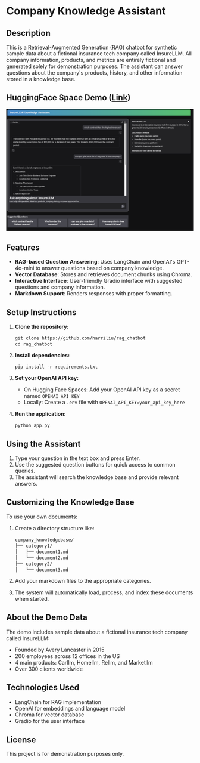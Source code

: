 # Company Knowledge Assistant

## Description

This is a Retrieval-Augmented Generation (RAG) chatbot for synthetic sample data about a fictional insurance tech company called InsureLLM. All company information, products, and metrics are entirely fictional and generated solely for demonstration purposes. The assistant can answer questions about the company's products, history, and other information stored in a knowledge base.

## HuggingFace Space Demo ([Link](https://huggingface.co/spaces/harriliu1129/company_knowledge_rag_chatbot))

![UI](https://github.com/harriliu/rag_chatbot/blob/main/demo_ui.png)

## Features

- **RAG-based Question Answering**: Uses LangChain and OpenAI's GPT-4o-mini to answer questions based on company knowledge.
- **Vector Database**: Stores and retrieves document chunks using Chroma.
- **Interactive Interface**: User-friendly Gradio interface with suggested questions and company information.
- **Markdown Support**: Renders responses with proper formatting.

## Setup Instructions

1. **Clone the repository:**
   ```
   git clone https://github.com/harriliu/rag_chatbot
   cd rag_chatbot
   ```

2. **Install dependencies:**
   ```
   pip install -r requirements.txt
   ```

3. **Set your OpenAI API key:**
   - On Hugging Face Spaces: Add your OpenAI API key as a secret named `OPENAI_API_KEY`
   - Locally: Create a `.env` file with `OPENAI_API_KEY=your_api_key_here`

4. **Run the application:**
   ```
   python app.py
   ```

## Using the Assistant

1. Type your question in the text box and press Enter.
2. Use the suggested question buttons for quick access to common queries.
3. The assistant will search the knowledge base and provide relevant answers.

## Customizing the Knowledge Base

To use your own documents:

1. Create a directory structure like:
   ```
   company_knowledgebase/
   ├── category1/
   │   ├── document1.md
   │   └── document2.md
   ├── category2/
   │   └── document3.md
   ```

2. Add your markdown files to the appropriate categories.

3. The system will automatically load, process, and index these documents when started.

## About the Demo Data

The demo includes sample data about a fictional insurance tech company called InsureLLM:

- Founded by Avery Lancaster in 2015
- 200 employees across 12 offices in the US
- 4 main products: Carllm, Homellm, Rellm, and Marketllm
- Over 300 clients worldwide

## Technologies Used

- LangChain for RAG implementation
- OpenAI for embeddings and language model
- Chroma for vector database
- Gradio for the user interface

## License

This project is for demonstration purposes only.
